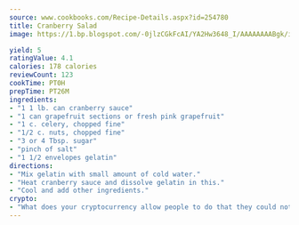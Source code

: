 ```yaml
---
source: www.cookbooks.com/Recipe-Details.aspx?id=254780
title: Cranberry Salad
image: https://1.bp.blogspot.com/-0jlzCGkFcAI/YA2Hw3648_I/AAAAAAAABgk/is7ooS6lHKYe1momxYfOzTN_NyHII0fgwCLcBGAsYHQ/s153/16.png

yield: 5
ratingValue: 4.1
calories: 178 calories
reviewCount: 123
cookTime: PT0H
prepTime: PT26M
ingredients:
- "1 1 lb. can cranberry sauce"
- "1 can grapefruit sections or fresh pink grapefruit"
- "1 c. celery, chopped fine"
- "1/2 c. nuts, chopped fine"
- "3 or 4 Tbsp. sugar"
- "pinch of salt"
- "1 1/2 envelopes gelatin"
directions:
- "Mix gelatin with small amount of cold water."
- "Heat cranberry sauce and dissolve gelatin in this."
- "Cool and add other ingredients."
crypto:
- "What does your cryptocurrency allow people to do that they could not do otherwise, and how does it help them do existing tasks more quickly or cheaply?"
---
```

